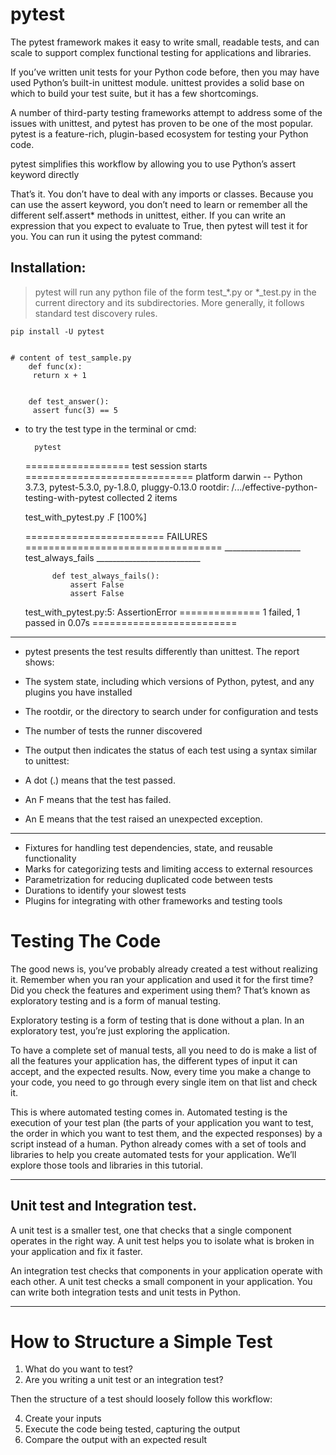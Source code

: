 # pytest
The pytest framework makes it easy to write small, readable tests, and can scale to support complex functional testing for applications and libraries.

If you’ve written unit tests for your Python code before, then you may have used Python’s built-in unittest module. unittest provides a solid base on which to build your test suite, but it has a few shortcomings.

A number of third-party testing frameworks attempt to address some of the issues with unittest, and pytest has proven to be one of the most popular. pytest is a feature-rich, plugin-based ecosystem for testing your Python code.

pytest simplifies this workflow by allowing you to use Python’s assert keyword directly

That’s it. You don’t have to deal with any imports or classes. Because you can use the assert keyword, you don’t need to learn or remember all the different self.assert* methods in unittest, either. If you can write an expression that you expect to evaluate to True, then pytest will test it for you. You can run it using the pytest command:

## Installation:
> pytest will run any python file  of the form test_*.py or *_test.py in the current directory and its subdirectories. More generally, it follows standard test discovery rules.

    pip install -U pytest


    # content of test_sample.py
        def func(x):
         return x + 1


        def test_answer():
         assert func(3) == 5

- to try the test type in the terminal or cmd:
    
        pytest


    ================== test session starts =============================
    platform darwin -- Python 3.7.3, pytest-5.3.0, py-1.8.0, pluggy-0.13.0
    rootdir: /.../effective-python-testing-with-pytest
    collected 2 items

    test_with_pytest.py .F                                          [100%]

    ======================== FAILURES ==================================
    ___________________ test_always_fails __________________________

            def test_always_fails():
                assert False
                assert False

    test_with_pytest.py:5: AssertionError
    ============== 1 failed, 1 passed in 0.07s =========================

---
- pytest presents the test results differently than unittest. The report shows:

- The system state, including which versions of Python, pytest, and any plugins you have installed
- The rootdir, or the directory to search under for configuration and tests
- The number of tests the runner discovered
- The output then indicates the status of each test using a syntax similar to unittest:

- A dot (.) means that the test passed.
- An F means that the test has failed.
- An E means that the test raised an unexpected exception.
---

* Fixtures for handling test dependencies, state, and reusable functionality
* Marks for categorizing tests and limiting access to external resources
* Parametrization for reducing duplicated code between tests
* Durations to identify your slowest tests
* Plugins for integrating with other frameworks and testing tools


# Testing The Code
The good news is, you’ve probably already created a test without realizing it. Remember when you ran your application and used it for the first time? Did you check the features and experiment using them? That’s known as exploratory testing and is a form of manual testing.

Exploratory testing is a form of testing that is done without a plan. In an exploratory test, you’re just exploring the application.

To have a complete set of manual tests, all you need to do is make a list of all the features your application has, the different types of input it can accept, and the expected results. Now, every time you make a change to your code, you need to go through every single item on that list and check it.

This is where automated testing comes in. Automated testing is the execution of your test plan (the parts of your application you want to test, the order in which you want to test them, and the expected responses) by a script instead of a human. Python already comes with a set of tools and libraries to help you create automated tests for your application. We’ll explore those tools and libraries in this tutorial.

---
## Unit test and Integration test.
A unit test is a smaller test, one that checks that a single component operates in the right way. A unit test helps you to isolate what is broken in your application and fix it faster.

An integration test checks that components in your application operate with each other.
A unit test checks a small component in your application.
You can write both integration tests and unit tests in Python.

---

# How to Structure a Simple Test

1. What do you want to test?
2. Are you writing a unit test or an integration test?

Then the structure of a test should loosely follow this workflow:

4. Create your inputs
5. Execute the code being tested, capturing the output
6. Compare the output with an expected result